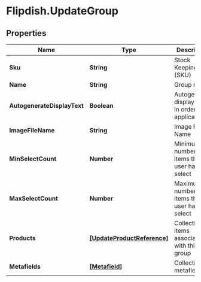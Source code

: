 # Flipdish.UpdateGroup

## Properties

Name | Type | Description | Notes
------------ | ------------- | ------------- | -------------
**Sku** | **String** | Stock Keeping Unit (SKU) | [optional] 
**Name** | **String** | Group name | [optional] 
**AutogenerateDisplayText** | **Boolean** | Autogenerate display text in ordering applications | [optional] 
**ImageFileName** | **String** | Image File Name | [optional] 
**MinSelectCount** | **Number** | Minimum number of items that the user has to select | [optional] 
**MaxSelectCount** | **Number** | Maximum number of items that the user has to select | [optional] 
**Products** | [**[UpdateProductReference]**](UpdateProductReference.md) | Collection of items associated with this group | [optional] 
**Metafields** | [**[Metafield]**](Metafield.md) | Collection of metafields | [optional] 


